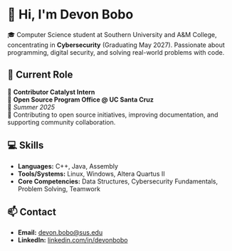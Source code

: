 # 👋 Hi, I'm Devon Bobo

🎓 Computer Science student at Southern University and A&M College, concentrating in **Cybersecurity** (Graduating May 2027). Passionate about programming, digital security, and solving real-world problems with code.

## 💼 Current Role
🧩 **Contributor Catalyst Intern**  
🔬 **Open Source Program Office @ UC Santa Cruz**  
📅 *Summer 2025*  
🌱 Contributing to open source initiatives, improving documentation, and supporting community collaboration.

## 💻 Skills
- **Languages:** C++, Java, Assembly
- **Tools/Systems:** Linux, Windows, Altera Quartus II
- **Core Competencies:** Data Structures, Cybersecurity Fundamentals, Problem Solving, Teamwork

## 📫 Contact
- **Email:** devon.bobo@sus.edu  
- **LinkedIn:** [linkedin.com/in/devonbobo](https://www.linkedin.com/in/devonbobo)
